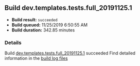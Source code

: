 ## Build dev.templates.tests.full_20191125.1
- **Build result:** `succeeded`
- **Build queued:** 11/25/2019 6:50:55 AM
- **Build duration:** 342.85 minutes
### Details
Build [dev.templates.tests.full_20191125.1](https://winappstudio.visualstudio.com/web/build.aspx?pcguid=a4ef43be-68ce-4195-a619-079b4d9834c2&builduri=vstfs%3a%2f%2f%2fBuild%2fBuild%2f32015) succeeded
Find detailed information in the [build log files]()
